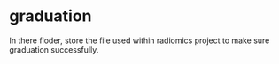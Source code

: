 # graduation

In there floder, store the file used within radiomics project to make sure graduation successfully.
